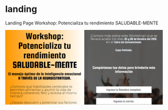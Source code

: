 # landing
Landing Page Workshop: Potencializa tu rendimiento SALUDABLE-MENTE

![landingPage](https://github.com/salj8009/landing/blob/master/work.png)

